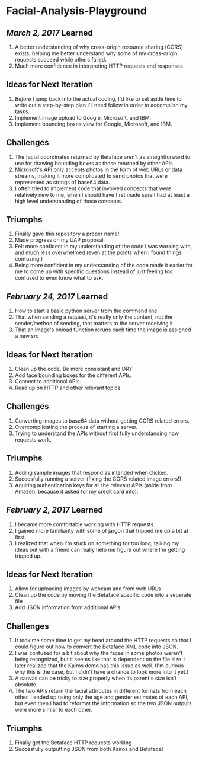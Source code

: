 Facial-Analysis-Playground
=====================

*March 2, 2017*
Learned
------------------------------
1. A better understanding of why cross-origin resource sharing (CORS) exists, helping me better understand why some of my cross-origin requests succeed while others failed.
2. Much more confidence in interpreting HTTP requests and responses

Ideas for Next Iteration
------------------------------
1. *Before* I jump back into the actual coding, I'd like to set aside time to write out a step-by-step plan I'll need follow in order to accomplish my tasks.
2. Implement image upload to Google, Microsoft, and IBM.
3. Implement bounding boxes view for Google, Microsoft, and IBM.

Challenges
------------------------------
1. The facial coordinates returned by Betaface aren't as straightforward to use for drawing bounding boxes as those returned by other APIs.
2. Microsoft's API only accepts photos in the form of web URLs or data streams, making it more complicated to send photos that were represented as strings of base64 data.
3. I often tried to implement code that involved concepts that were relatively new to me, when I should have first made sure I had at least a high level understanding of those concepts. 

Triumphs
------------------------------
1. Finally gave this repository a proper name!  
2. Made progress on my UAP proposal 
3. Felt more confident in my understanding of the code I was working with, and much less overwhelmed (even at the points when I found things confusing.)
4. Being more confident in my understanding of the code made it easier for me to come up with specific questions instead of just feeling too confused to even know what to ask. 


*February 24, 2017*
Learned
------------------------------
1. How to start a basic python server from the command line
2. That when sending a request, it's really only the content, not the sender/method of sending, that matters to the server receiving it.
3. That an image's onload function reruns each time the image is assigned a new src

Ideas for Next Iteration
------------------------------
1. Clean up the code. Be more consistant and DRY.
2. Add face bounding boxes for the different APIs.
3. Connect to additional APIs.
4. Read up on HTTP and other relevant topics.

Challenges
------------------------------
1. Converting images to base64 data without getting CORS related errors.
2. Overcomplicating the process of starting a server.
2. Trying to understand the APIs without first fully understanding how requests work.

Triumphs
------------------------------
1. Adding sample images that respond as intended when clicked.
2. Succesfully running a server (fixing the CORS related image errors!)
3. Aquiring authentication keys for all the relevant APIs (aside from Amazon, because it asked for my credit card info).


*February 2, 2017*
Learned
------------------------------
1. I became more comfortable working with HTTP requests.
2. I gained more familiarity with some of jargon that tripped me up a bit at first.
3. I realized that when I'm stuck on something for too long, talking my ideas out with a friend can really help me figure out where I'm getting tripped up.

Ideas for Next Iteration
------------------------------
1. Allow for uploading images by webcam and from web URLs
2. Clean up the code by moving the Betaface specific code into a seperate file
3. Add JSON information from additional APIs.

Challenges
------------------------------
1. It took me some time to get my head around the HTTP requests so that I could figure out how to convert the Betaface XML code into JSON.
2. I was confused for a bit about why the faces in some photos weren't being recognized, but it seems like that is dependent on the file size. I later realized that the Kairos demo has this issue as well. (I'm curious why this is the case, but I didn't have a chance to look more into it yet.)
3. A canvas can be tricky to size properly when its parent's size isn't absolute.
4. The two APIs return the facial attributes in different formats from each other. I ended up using only the age and gender estimates of each API, but even then I had to reformat the information so the two JSON outputs were more simlar to each other.

Triumphs
------------------------------
1. Finally get the Betaface HTTP requests working
2. Succesfully outputting JSON from both Kairos and Betaface! 

